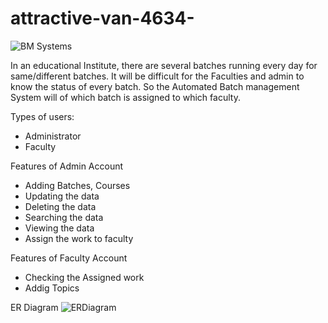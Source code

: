 # attractive-van-4634-
![BM Systems](https://user-images.githubusercontent.com/112753940/229482195-b5ac86cd-d8d1-4e40-a79d-2c545a3de969.png)

In an educational Institute, there are several batches running every day for
same/different batches. It will be difficult for the Faculties and admin to know the status
of every batch. So the Automated Batch management System will of which batch is
assigned to which faculty.

Types of users:
- Administrator
- Faculty

Features of Admin Account
- Adding Batches, Courses
- Updating the data
- Deleting the data
- Searching the data
- Viewing the data
- Assign the work to faculty

Features of Faculty Account
- Checking the Assigned work
- Addig Topics

ER Diagram
![ERDiagram](https://user-images.githubusercontent.com/112753940/229480831-23bfb302-92a3-4ed9-b42c-339cd6f69155.png)


